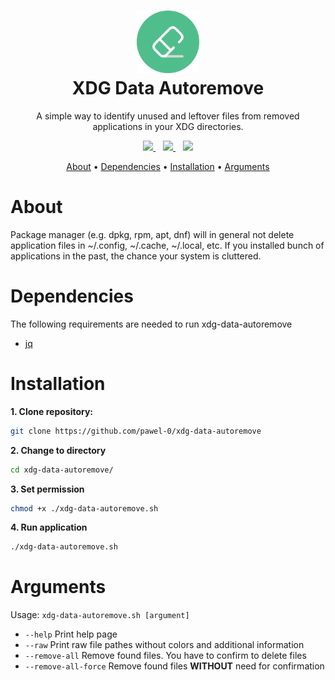 <h1 align="center">
   <img src="./.github/assets/logo.svg" width="100px"><br />
   XDG Data Autoremove
</h1>

<p align="center">
   A simple way to identify unused and leftover files from removed applications in your XDG directories.
</p>

<p align="center">
   <a href="https://github.com/pawel-0/xdg-data-autoremove/actions/workflows/shellcheck.yml">
      <img src="https://img.shields.io/github/actions/workflow/status/pawel-0/xdg-data-autoremove/shellcheck.yml?event=push&logo=github&label=Shellcheck">
   </a>
   &nbsp;&nbsp;
   <a href="https://github.com/pawel-0/xdg-data-autoremove/actions/workflows/json_validation.yml">
      <img src="https://img.shields.io/github/actions/workflow/status/pawel-0/xdg-data-autoremove/json_validation.yml?event=push&logo=github&label=Shellcheck">
   </a>
   &nbsp;&nbsp;
   <a href="https://github.com/pawel-0/xdg-data-autoremove/blob/main/LICENSE">
      <img src="https://img.shields.io/github/license/pawel-0/xdg-data-autoremove?logo=github">
   </a>
</p>

<p align="center">
  <a href="#about">About</a> •
  <a href="#dependencies">Dependencies</a> •
  <a href="#installation">Installation</a> •
  <a href="#arguments">Arguments</a>
</p>

# About

Package manager (e.g. dpkg, rpm, apt, dnf) will in general not delete application files in ~/.config, ~/.cache, ~/.local, etc. If you installed bunch of applications in the past, the chance your system is cluttered.


# Dependencies
The following requirements are needed to run xdg-data-autoremove
- [jq](https://github.com/jqlang/jq)


# Installation

__1. Clone repository:__

```sh
git clone https://github.com/pawel-0/xdg-data-autoremove
```

__2. Change to directory__

```sh
cd xdg-data-autoremove/
```

__3. Set permission__

```sh
chmod +x ./xdg-data-autoremove.sh
```

__4. Run application__

```sh
./xdg-data-autoremove.sh
```

# Arguments
Usage: `xdg-data-autoremove.sh [argument]`

* `--help` Print help page
* `--raw` Print raw file pathes without colors and additional information
* `--remove-all` Remove found files. You have to confirm to delete files
* `--remove-all-force` Remove found files __WITHOUT__ need for confirmation
